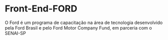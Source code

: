 # Front-End-FORD

O Ford <Enter> é um programa de capacitação na área de tecnologia desenvolvido pela Ford Brasil e pelo Ford Motor Company Fund, em parceria com o SENAI-SP
